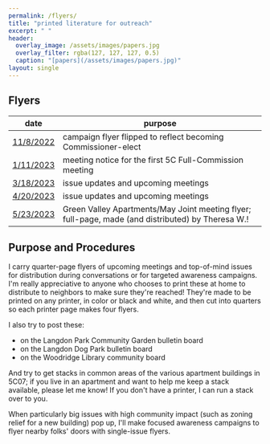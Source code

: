 ```yaml
---
permalink: /flyers/
title: "printed literature for outreach"
excerpt: " "
header:
  overlay_image: /assets/images/papers.jpg
  overlay_filter: rgba(127, 127, 127, 0.5)
  caption: "[papers](/assets/images/papers.jpg)"
layout: single
---
```

## Flyers

|date|purpose|
|---|---|
|[11/8/2022](/assets/documents/flyer-20221108.pdf)|campaign flyer flipped to reflect becoming Commissioner-elect|
|[1/11/2023](/assets/documents/flyer-20230111.pdf)|meeting notice for the first 5C Full-Commission meeting|
|[3/18/2023](/assets/documents/flyer-20230318.pdf)|issue updates and upcoming meetings|
|[4/20/2023](/assets/documents/flyer-20230420.pdf)|issue updates and upcoming meetings|
|[5/23/2023](/assets/documents/flyer-greenvalley-20230523.pdf)|Green Valley Apartments/May Joint meeting flyer; full-page, made (and distributed) by Theresa W.!|

## Purpose and Procedures
I carry quarter-page flyers of upcoming meetings and top-of-mind issues for distribution during conversations or for targeted awareness campaigns. I'm really appreciative to anyone who chooses to print these at home to distribute to neighbors to make sure they're reached! They're made to be printed on any printer, in color or black and white, and then cut into quarters so each printer page makes four flyers.

I also try to post these:
- on the Langdon Park Community Garden bulletin board
- on the Langdon Dog Park bulletin board
- on the Woodridge Library community board

And try to get stacks in common areas of the various apartment buildings in 5C07; if you live in an apartment and want to help me keep a stack available, please let me know! If you don't have a printer, I can run a stack over to you.

When particularly big issues with high community impact (such as zoning relief for a new building) pop up, I'll make focused awareness campaigns to flyer nearby folks' doors with single-issue flyers.